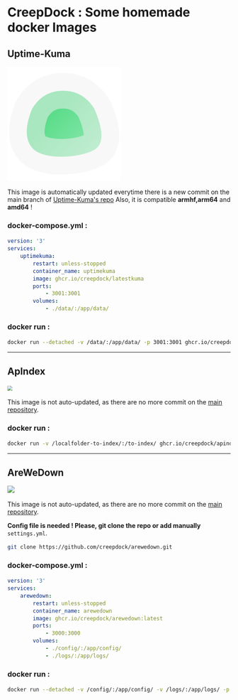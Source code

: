 # CreepDock : Some homemade docker Images

## Uptime-Kuma

<img src="https://raw.githubusercontent.com/louislam/uptime-kuma/master/public/icon.svg" style="zoom:25%;" />

This image is automatically updated everytime there is a new commit on the main branch of [Uptime-Kuma's repo](https://github.com/louislam/uptime-kuma)
Also, it is compatible **armhf,arm64** and **amd64** !

### **docker-compose.yml :**

```yaml
version: '3'
services:
    uptimekuma:
        restart: unless-stopped
        container_name: uptimekuma
        image: ghcr.io/creepdock/latestkuma
        ports:
            - 3001:3001
        volumes:
            - ./data/:/app/data/
```

### **docker run :**

```bash
docker run --detached -v /data/:/app/data/ -p 3001:3001 ghcr.io/creepdock/latestkuma:latest
```


----
## ApIndex

<img src="https://camo.githubusercontent.com/696065fcbb8dae237206d243c9f75c8f617cefca82a487da414df7a154a30f70/68747470733a2f2f692e696d6775722e636f6d2f6d3861586647752e706e67" style="zoom: 67%;" />

This image is not auto-updated, as there are no more commit on the [main repository](https://github.com/jayanta525/apindex-v2).

### **docker run :**

```bash
docker run -v /localfolder-to-index/:/to-index/ ghcr.io/creepdock/apindex:latest
```

----
## AreWeDown

![](https://raw.githubusercontent.com/MichelBaie/arewedown/master/docassets/image-20211218234259624.png)

This image is not auto-updated, as there are no more commit on the [main repository](https://github.com/shukriadams/arewedown).

**Config file is needed ! Please, git clone the repo or add manually** `settings.yml`.

```bash
git clone https://github.com/creepdock/arewedown.git
```

### **docker-compose.yml :**

```yaml
version: '3'
services:
    arewedown:
        restart: unless-stopped
        container_name: arewedown
        image: ghcr.io/creepdock/arewedown:latest
        ports:
            - 3000:3000
        volumes:
            - ./config/:/app/config/
            - ./logs/:/app/logs/
```

### **docker run :**

```bash
docker run --detached -v /config/:/app/config/ -v /logs/:/app/logs/ -p 3000:3000 ghcr.io/creepdock/arewedown:latest
```
